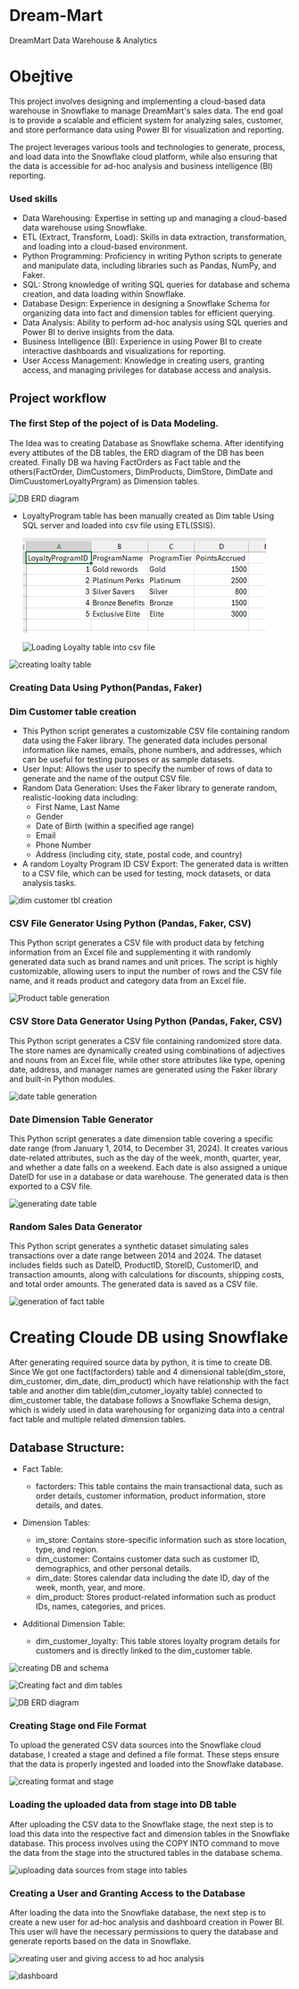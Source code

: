 # Dream-Mart
DreamMart Data Warehouse &amp; Analytics

# Obejtive
This project involves designing and implementing a cloud-based data warehouse in Snowflake to manage DreamMart's sales data. The end goal is to provide a scalable and efficient system for analyzing sales, customer, and store performance data using Power BI for visualization and reporting.

The project leverages various tools and technologies to generate, process, and load data into the Snowflake cloud platform, while also ensuring that the data is accessible for ad-hoc analysis and business intelligence (BI) reporting.


### Used skills                                                                                                                                                                      


+ Data Warehousing: Expertise in setting up and managing a cloud-based data warehouse using Snowflake.                                       
+ ETL (Extract, Transform, Load): Skills in data extraction, transformation, and loading into a cloud-based environment.
+ Python Programming: Proficiency in writing Python scripts to generate and manipulate data, including libraries such as Pandas, NumPy, and Faker.
+ SQL: Strong knowledge of writing SQL queries for database and schema creation, and data loading within Snowflake.
+ Database Design: Experience in designing a Snowflake Schema for organizing data into fact and dimension tables for efficient querying.
+ Data Analysis: Ability to perform ad-hoc analysis using SQL queries and Power BI to derive insights from the data.
+ Business Intelligence (BI): Experience in using Power BI to create interactive dashboards and visualizations for reporting.
+ User Access Management: Knowledge in creating users, granting access, and managing privileges for database access and analysis.


## Project workflow


### The first Step of the poject of is Data Modeling. 



The Idea was to creating Database as Snowflake schema. After identifying every attibutes of the DB tables, the ERD diagram of the DB has been created. Finally DB wa having FactOrders as Fact table and the others(FactOrder, DimCustomers, DimProducts, DimStore, DimDate and DimCuustomerLoyaltyPrgram) as Dimension tables.  
  
  
  
  ![DB ERD diagram](https://github.com/user-attachments/assets/10011657-e4cb-4ba0-b582-5912235db13a)

+ LoyaltyProgram table has been manually created as Dim table Using SQL server and loaded into csv file using ETL(SSIS).
   
  ![Dashboard Screenshot](LOYALTY%20PROGRAM%20CSV%20TABLE.png)


  ![Loading Loyalty table into csv file](https://github.com/user-attachments/assets/775b7938-898f-428d-974e-8c11461ac66b)


![creating loalty table](https://github.com/user-attachments/assets/c5bd2f56-224c-4c34-9973-ad7412075a9f)


### Creating Data Using Python(Pandas, Faker)  
### Dim Customer table creation
+ This Python script generates a customizable CSV file containing random data using the Faker library. The generated data includes personal information like names, emails, phone numbers, and addresses, which can be useful for testing purposes or as sample datasets.
+ User Input: Allows the user to specify the number of rows of data to generate and the name of the output CSV file.
+ Random Data Generation: Uses the Faker library to generate random, realistic-looking data including:
     + First Name, Last Name
     + Gender
     + Date of Birth (within a specified age range)
     + Email
     + Phone Number
     + Address (including city, state, postal code, and country)
+ A random Loyalty Program ID
CSV Export: The generated data is written to a CSV file, which can be used for testing, mock datasets, or data analysis tasks.

![dim customer tbl creation](https://github.com/user-attachments/assets/d2c306d4-59eb-4bcb-a425-61b13e62b05e)


### CSV File Generator Using Python (Pandas, Faker, CSV)
This Python script generates a CSV file with product data by fetching information from an Excel file and supplementing it with randomly generated data such as brand names and unit prices. The script is highly customizable, allowing users to input the number of rows and the CSV file name, and it reads product and category data from an Excel file.


![Product table generation](https://github.com/user-attachments/assets/d07cf2e0-c53a-4a53-a088-31954413b82c)

### CSV Store Data Generator Using Python (Pandas, Faker, CSV)
This Python script generates a CSV file containing randomized store data. The store names are dynamically created using combinations of adjectives and nouns from an Excel file, while other store attributes like type, opening date, address, and manager names are generated using the Faker library and built-in Python modules.


![date table generation](https://github.com/user-attachments/assets/898fde85-06cd-41b2-8e72-fcd3baae835d)


### Date Dimension Table Generator  
This Python script generates a date dimension table covering a specific date range (from January 1, 2014, to December 31, 2024). It creates various date-related attributes, such as the day of the week, month, quarter, year, and whether a date falls on a weekend. Each date is also assigned a unique DateID for use in a database or data warehouse. The generated data is then exported to a CSV file.


![generating date table](https://github.com/user-attachments/assets/cf7bdb29-d869-4690-9e9b-cd6f0eaf44fe)



### Random Sales Data Generator
This Python script generates a synthetic dataset simulating sales transactions over a date range between 2014 and 2024. The dataset includes fields such as DateID, ProductID, StoreID, CustomerID, and transaction amounts, along with calculations for discounts, shipping costs, and total order amounts. The generated data is saved as a CSV file.


![generation of fact table](https://github.com/user-attachments/assets/d5ca557f-a6a7-4139-97f7-1dd1d57a1b0e)



# Creating Cloude DB using Snowflake

After generating required source data by python, it is time to create DB. Since We got one fact(factorders) table and 4 dimensional table(dim_store, dim_customer, dim_date, dim_product) which have relationship with the fact table and another dim table(dim_cutomer_loyalty table) connected to dim_customer table, the database follows a Snowflake Schema design, which is widely used in data warehousing for organizing data into a central fact table and multiple related dimension tables.


## Database Structure:

+ Fact Table:

  + factorders: This table contains the main transactional data, such as order details, customer information, product information, store details, and dates.
+ Dimension Tables:

  + im_store: Contains store-specific information such as store location, type, and region.
  + dim_customer: Contains customer data such as customer ID, demographics, and other personal details.
  + dim_date: Stores calendar data including the date ID, day of the week, month, year, and more.
  + dim_product: Stores product-related information such as product IDs, names, categories, and prices.
+ Additional Dimension Table:

  + dim_customer_loyalty: This table stores loyalty program details for customers and is directly linked to the dim_customer table.


![creating DB and schema](https://github.com/user-attachments/assets/e59e4c5b-21f7-44eb-bea6-9eaecc614b84)


![Creating fact and dim tables](https://github.com/user-attachments/assets/492e5ba2-84ff-4092-b3f5-beeb32f73290)


![DB ERD diagram](https://github.com/user-attachments/assets/9a285a8f-7595-40d1-b894-b10e34a74dff)

### Creating Stage ond File Format

To upload the generated CSV data sources into the Snowflake cloud database, I created a stage and defined a file format. These steps ensure that the data is properly ingested and loaded into the Snowflake database.

![creating format and stage](https://github.com/user-attachments/assets/c91c9f16-f8c8-4465-83b2-dfa60289223f)

### Loading the uploaded data from stage into DB table


After uploading the CSV data to the Snowflake stage, the next step is to load this data into the respective fact and dimension tables in the Snowflake database. This process involves using the COPY INTO command to move the data from the stage into the structured tables in the database schema.


![uploading data sources from stage into tables](https://github.com/user-attachments/assets/a951b07c-9834-40c6-b055-9f9ef4cce0b2)

### Creating a User and Granting Access to the Database

After loading the data into the Snowflake database, the next step is to create a new user for ad-hoc analysis and dashboard creation in Power BI. This user will have the necessary permissions to query the database and generate reports based on the data in Snowflake.


![xreating user and giving access to ad hoc analysis](https://github.com/user-attachments/assets/c5d30571-eb9c-454d-ba5f-1200d66247f1)


![dashboard](https://github.com/user-attachments/assets/1f4e54ff-ccf6-4db9-b2a4-3ce8856a8adb)

